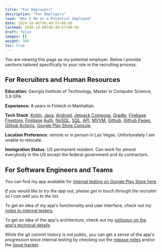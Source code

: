 ```yaml
---
title: "For Employers"
description: "For Employers"
lead: "Who I Am as a Potential Employee"
date: 2020-10-06T08:48:57+00:00
lastmod: 2020-10-06T08:48:57+00:00
draft: false
images: []
weight: 300
toc: true
---
```


You are viewing this page as my potential employer. Below I provide sections tailored specifically to your role in the recruiting process.

## For Recruiters and Human Resources

**Education**: Georgia Institute of Technology, Master in Computer Science, 3.9 GPA

**Experience**: 8 years in Fintech in Manhattan.

**Tech Stack**: [Kotlin](https://en.wikipedia.org/wiki/Kotlin_(programming_language)), [Java](https://en.wikipedia.org/wiki/Java_(programming_language)), [Android](https://en.wikipedia.org/wiki/Android_(operating_system)), [Jetpack Compose](https://developer.android.com/jetpack/compose), [Gradle](https://en.wikipedia.org/wiki/Gradle), [Firebase](https://en.wikipedia.org/wiki/Firebase) [Firestore](https://firebase.google.com/docs/firestore), [Firebase](https://en.wikipedia.org/wiki/Firebase) [Auth](https://firebase.google.com/docs/auth), [NoSQL](https://en.wikipedia.org/wiki/NoSQL), [SQL](https://en.wikipedia.org/wiki/SQL), [API](https://en.wikipedia.org/wiki/API), [MVVM](https://en.wikipedia.org/wiki/Model–view–viewmodel), [Github](https://en.wikipedia.org/wiki/GitHub), [Github Pages](https://en.wikipedia.org/wiki/GitHub#GitHub_Pages), [Github Actions](https://github.com/features/actions), [Google Play Store Console](https://developer.android.com/distribute/console).

**Location Preference**: remote or in person in Las Vegas. Unfortunately I am unable to relocate.

**Immigration Status**: US permanent resident. Can work for almost everybody in the US except the federal government and its contractors.

## For Software Engineers and Teams

You can find my app available for [internal testing on Google Play Store here](https://play.google.com/apps/internaltest/4701718537664687824).

*If you would like to try the app out, please get in touch through the recruiter so I can add you to the list.*

To get an idea of my app's functionality and user interface, check out my [notes to internal testers](https://reconcile.endiantribe.com/docs/under_the_hood/internal-testing/).

To get an idea of the app's architecture, check out my [soliloquy on the app's technical details](https://reconcile.endiantribe.com/docs/under_the_hood/technical-details/).

While the git commit history is not public, you can get a sense of the app's progression since internal testing by checking out the [release notes](https://reconcile.endiantribe.com/docs/under_the_hood/release-notes/) and/or the [issue tracker](https://github.com/EndianTribe/Reconcile-Issues-Tracker-Public/issues?q=is%3Aissue+is%3Aclosed).
